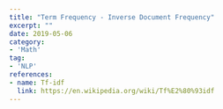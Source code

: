 ```yaml
---
title: "Term Frequency - Inverse Document Frequency"
excerpt: ""
date: 2019-05-06
category:
- 'Math'
tag:
- 'NLP'
references:
- name: Tf-idf
  link: https://en.wikipedia.org/wiki/Tf%E2%80%93idf
---
```


